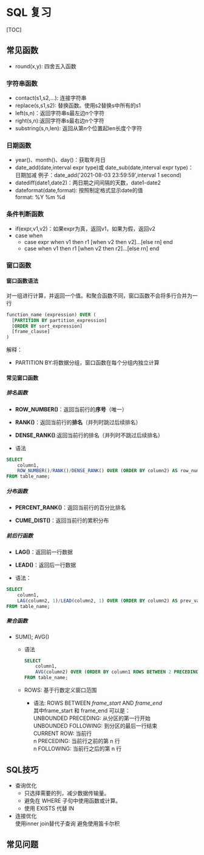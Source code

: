 # SQL 复习

[TOC]

## 常见函数

- round(x,y): 四舍五入函数

### 字符串函数

- contact(s1,s2,...): 连接字符串
- replace(s,s1,s2): 替换函数。使用s2替换s中所有的s1
- left(s,n)：返回字符串s最左边n个字符
- right(s,n):返回字符串s最右边n个字符
- substring(s,n,len): 返回从第n个位置起len长度个字符

### 日期函数

- year()、month()、day()：获取年月日
- date_add(date,interval expr type)或  date_sub(date,interval expr type)：日期加减
例子：date_add('2021-08-03 23:59:59',interval 1 second)
- datediff(date1,date2)：两日期之间间隔的天数，date1-date2
- dateformat(date,format): 按照制定格式显示date的值  
format: %Y %m %d

### 条件判断函数

- if(expr,v1,v2)：如果expr为真，返回v1，如果为假，返回v2
- case when
  - case expr when v1 then r1 [when v2 then v2]...[else rn] end
  - case when v1 then r1 [when v2 then r2]...[else rn] end

### 窗口函数

#### 窗口函数语法

对一组进行计算，并返回一个值。和聚合函数不同，窗口函数不会将多行合并为一行

``` SQL
function_name (expression) OVER (
  [PARTITION BY partition_expression]
  [ORDER BY sort_expression]
  [frame_clause]
)
```

解释：

- PARTITION BY:将数据分组，窗口函数在每个分组内独立计算

#### 常见窗口函数

##### 排名函数

- **ROW_NUMBER()**：返回当前行的**序号**（唯一）

- **RANK()**：返回当前行的**排名**（并列时跳过后续排名）

- **DENSE_RANK()**:返回当前行的排名（并列时不跳过后续排名）

- 语法

```SQL
SELECT 
    column1,
    ROW_NUMBER()/RANK()/DENSE_RANK() OVER (ORDER BY column2) AS row_num
FROM table_name;
```

##### 分布函数

- **PERCENT_RANK()**：返回当前行的百分比排名

- **CUME_DIST()**：返回当前行的累积分布

##### 前后行函数

- **LAG()**：返回前一行数据

- **LEAD()**：返回后一行数据

- 语法：

```SQL
SELECT 
    column1,
    LAG(column2, 1)/LEAD(column2, 1) OVER (ORDER BY column2) AS prev_value
FROM table_name;
```

##### 聚合函数

- SUM(); AVG()
  - 语法

    ```SQL
    SELECT 
        column1,
        AVG(column2) OVER (ORDER BY column1 ROWS BETWEEN 2 PRECEDING AND CURRENT ROW) AS moving_avg
    FROM table_name;
    ```

  - ROWS: 基于行数定义窗口范围
    - 语法: ROWS BETWEEN *frame_start* AND *frame_end*  
    其中frame_start 和 frame_end 可以是：  
    UNBOUNDED PRECEDING: 从分区的第一行开始  
    UNBOUNDED FOLLOWING: 到分区的最后一行结束  
    CURRENT ROW: 当前行  
    n PRECEDING: 当前行之前的第 n 行  
    n FOLLOWING: 当前行之后的第 n 行

## SQL技巧

- 查询优化  
  - 只选择需要的列，减少数据传输量。
  - 避免在 WHERE 子句中使用函数或计算。
  - 使用 EXISTS 代替 IN
- 连接优化  
  使用inner join替代子查询
  避免使用笛卡尔积
  
## 常见问题
